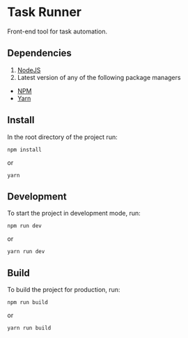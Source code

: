 # Task Runner

Front-end tool for task automation.

## Dependencies

1. [NodeJS](http://nodejs.org/)
2. Latest version of any of the following package managers

-   [NPM](https://www.npmjs.com/)
-   [Yarn](https://yarnpkg.com/)

## Install

In the root directory of the project run:

```
npm install
```

or

```
yarn
```

## Development

To start the project in development mode, run:

```
npm run dev
```

or

```
yarn run dev
```

## Build

To build the project for production, run:

```
npm run build
```

or

```
yarn run build
```
